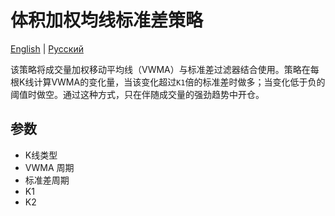 # 体积加权均线标准差策略
[English](README.md) | [Русский](README_ru.md)

该策略将成交量加权移动平均线（VWMA）与标准差过滤器结合使用。策略在每根K线计算VWMA的变化量，当该变化超过`K1`倍的标准差时做多；当变化低于负的阈值时做空。通过这种方式，只在伴随成交量的强劲趋势中开仓。

## 参数
- K线类型
- VWMA 周期
- 标准差周期
- K1
- K2
